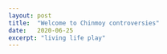 ```yaml
---
layout: post
title:  "Welcome to Chinmoy controversies"
date:   2020-06-25
excerpt: "living life play"
---
```

